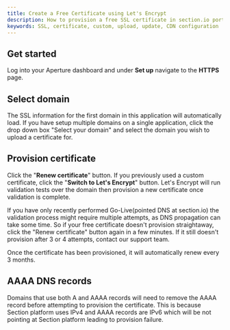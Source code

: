 ```yaml
---
title: Create a Free Certificate using Let's Encrypt
description: How to provision a free SSL certificate in section.io portal.
keywords: SSL, certificate, custom, upload, update, CDN configuration
---
```


## Get started

Log into your Aperture dashboard and under **Set up** navigate to the **HTTPS** page.


## Select domain

The SSL information for the first domain in this application will automatically load. If you have setup multiple domains on a single application, click the drop down box "Select your domain" and select the domain you wish to upload a certificate for. 

## Provision certificate

Click the "**Renew certificate**" button. If you previously used a custom certificate, click the "**Switch to Let's Encrypt**" button.
Let's Encrypt will run validation tests over the domain then provision a new certificate once validation is complete.

If you have only recently performed Go-Live(pointed DNS at section.io) the validation process might require multiple attempts, as DNS propagation can take some time. So if your free certificate doesn't provision straightaway, click the "Renew certificate" button again in a few minutes. If it still doesn't provision after 3 or 4 attempts, contact our support team. 

Once the certificate has been provisioned, it will automatically renew every 3 months.

## AAAA DNS records 
Domains that use both A and AAAA records will need to remove the AAAA record before attempting to provision the certificate. 
This is because Section platform uses IPv4 and AAAA records are IPv6 which will be not pointing at Section platform leading to provision failure.